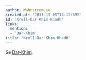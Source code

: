 ```yaml
---
author: Wahnstrom.se
created_at: '2011-11-05T13:12:39Z'
id: 'Krell-Dar-Khim-Khadh'
links:
  mention:
  - 'Dar-Khim'
title: 'Krell-Dar-Khim-Khadh'
---
```


Se [Dar-Khim].

  [Dar-Khim]: Dar-Khim